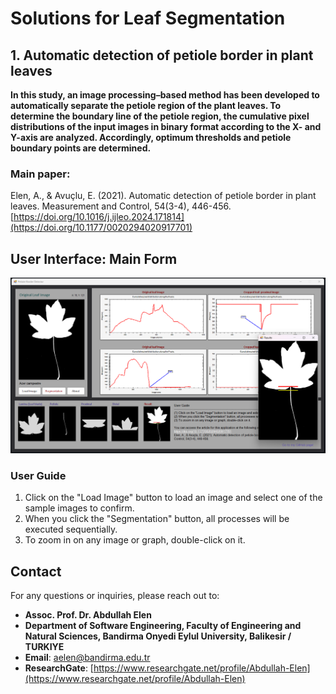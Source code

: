 # Solutions for Leaf Segmentation
## 1. Automatic detection of petiole border in plant leaves

**In this study, an image processing–based method has been developed to automatically separate the petiole region of the plant leaves. To determine the boundary line of the petiole region, the cumulative pixel distributions of the input images in binary format according to the X- and Y-axis are analyzed. Accordingly, optimum thresholds and petiole boundary points are determined.**

### Main paper:

Elen, A., & Avuçlu, E. (2021). Automatic detection of petiole border in plant leaves. Measurement and Control, 54(3-4), 446-456. [https://doi.org/10.1016/j.ijleo.2024.171814](https://doi.org/10.1177/0020294020917701)

## User Interface: Main Form

![Example Image](https://github.com/abdullahelen/LeafSegmentation/blob/master/GUI.png)

### User Guide
1. Click on the "Load Image" button to load an image and select one of the sample images to confirm.
2. When you click the "Segmentation" button, all processes will be executed sequentially.
3. To zoom in on any image or graph, double-click on it.


## Contact
For any questions or inquiries, please reach out to:
- **Assoc. Prof. Dr. Abdullah Elen**
- **Department of Software Engineering, Faculty of Engineering and Natural Sciences, Bandirma Onyedi Eylul University, Balikesir / TURKIYE**
- **Email**: [aelen@bandirma.edu.tr](mailto:aelen@bandirma.edu.tr)
- **ResearchGate**: [https://www.researchgate.net/profile/Abdullah-Elen](https://www.researchgate.net/profile/Abdullah-Elen)
